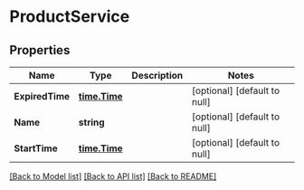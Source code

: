# ProductService

## Properties
Name | Type | Description | Notes
------------ | ------------- | ------------- | -------------
**ExpiredTime** | [**time.Time**](time.Time.md) |  | [optional] [default to null]
**Name** | **string** |  | [optional] [default to null]
**StartTime** | [**time.Time**](time.Time.md) |  | [optional] [default to null]

[[Back to Model list]](../README.md#documentation-for-models) [[Back to API list]](../README.md#documentation-for-api-endpoints) [[Back to README]](../README.md)



